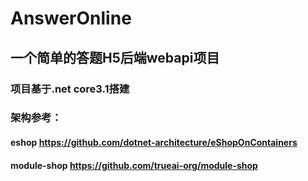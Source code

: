 # AnswerOnline
## 一个简单的答题H5后端webapi项目
### 项目基于.net core3.1搭建
### 架构参考：
#### eshop https://github.com/dotnet-architecture/eShopOnContainers
#### module-shop https://github.com/trueai-org/module-shop
